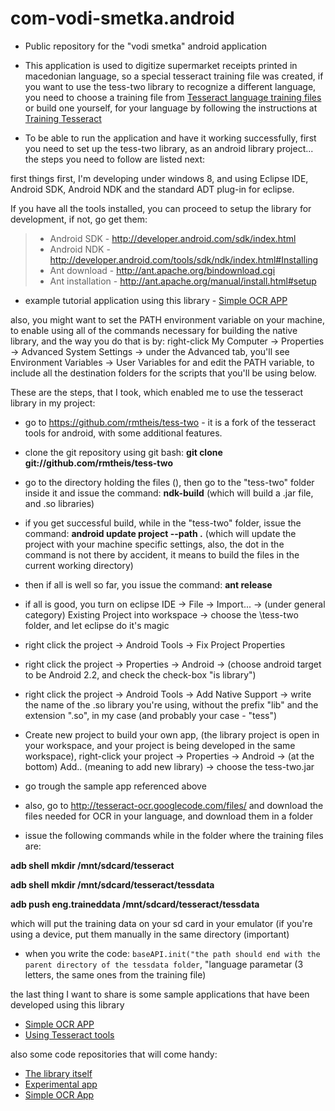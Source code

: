 com-vodi-smetka.android
=======================

- Public repository for the "vodi smetka" android application

- This application is used to digitize supermarket receipts printed in macedonian language, so a special tesseract training file was created, if you want to use the tess-two library to recognize a different language, you need to choose a training file from <a href=https://code.google.com/p/tesseract-ocr/downloads/list> Tesseract language training files</a> or build one yourself, for your language by following the instructions at <a href="https://code.google.com/p/tesseract-ocr/wiki/TrainingTesseract3">Training Tesseract</a>


- To be able to run the application and have it working successfully, first you need to set up the tess-two library, as an android library project... the steps you need to follow are listed next:

first things first, I'm developing under windows 8, and using Eclipse IDE, Android SDK, Android NDK and the standard ADT plug-in for eclipse.

If you have all the tools installed, you can proceed to setup the library for development, if not, go get them:

>  - Android SDK - http://developer.android.com/sdk/index.html
>  - Android NDK - http://developer.android.com/tools/sdk/ndk/index.html#Installing
>  - Ant download - http://ant.apache.org/bindownload.cgi
>  - Ant installation - http://ant.apache.org/manual/install.html#setup

 - example tutorial application using this library - <a href="http://gaut.am/making-an-ocr-android-app-using-tesseract/">Simple OCR APP</a>

also, you might want to set the PATH environment variable on your machine, to enable using all of the commands necessary for building the native library, and the way you do that is by: right-click My Computer -> Properties -> Advanced System Settings -> under the Advanced tab, you'll see Environment Variables -> User Variables for <user> and edit the PATH variable, to include all the destination folders for the scripts that you'll be using below.

These are the steps, that I took, which enabled me to use the tesseract library in my project:

 - go to https://github.com/rmtheis/tess-two - it is a fork of the tesseract tools for android, with some additional features.

 - clone the git repository using git bash: 
**git clone git://github.com/rmtheis/tess-two <your directory>**

 - go to the directory holding the files (<your directory>), then go to the "tess-two" folder inside it and issue the command:
**ndk-build** (which will build a .jar file, and .so libraries)

 - if you get successful build, while in the "tess-two" folder, issue the command: **android update project --path .** (which will update the project with your machine specific settings, also, the dot in the command is not there by accident, it means to build the files in the current working directory)

 - then if all is well so far, you issue the command: **ant release**

 - if all is good, you turn on eclipse IDE -> File -> Import... -> (under general category) Existing Project into workspace -> choose the <your directory>\tess-two folder, and let eclipse do it's magic

 - right click the project -> Android Tools -> Fix Project Properties

 - right click the project -> Properties -> Android -> (choose android target to be Android 2.2, and check the check-box "is library")

 - right click the project -> Android Tools -> Add Native Support -> write the name of the .so library you're using, without the prefix "lib" and the extension ".so", in my case (and probably your case - "tess")

 - Create new project to build your own app, (the library project is open in your workspace, and your project is being developed in the same workspace), right-click your project -> Properties -> Android -> (at the bottom) Add.. (meaning to add new library) -> choose the tess-two.jar

 - go trough the sample app referenced above

 - also, go to http://tesseract-ocr.googlecode.com/files/ and download the files needed for OCR in your language, and download them in a folder

 - issue the following commands while in the folder where the training files are:

**adb shell mkdir /mnt/sdcard/tesseract**

**adb shell mkdir /mnt/sdcard/tesseract/tessdata**

**adb push eng.traineddata /mnt/sdcard/tesseract/tessdata**

 which will put the training data on your sd card in your emulator (if you're using a device, put them manually in the same directory (important)

 - when you write the code: `baseAPI.init("the path should end with the parent directory of the tessdata folder`, "language parametar (3 letters, the same ones from the training file)


the last thing I want to share is some sample applications that have been developed using this library
- <a href="http://gaut.am/making-an-ocr-android-app-using-tesseract/">Simple OCR APP</a>
- <a href="http://rmtheis.wordpress.com/2011/08/06/using-tesseract-tools-for-android-to-create-a-basic-ocr-app/">Using Tesseract tools</a>

also some code repositories that will come handy:
- <a href="https://github.com/rmtheis/tess-two">The library itself</a>
- <a href="https://github.com/rmtheis/android-ocr">Experimental app</a>
- <a href="https://github.com/GautamGupta/Simple-Android-OCR">Simple OCR App</a>
 


 
